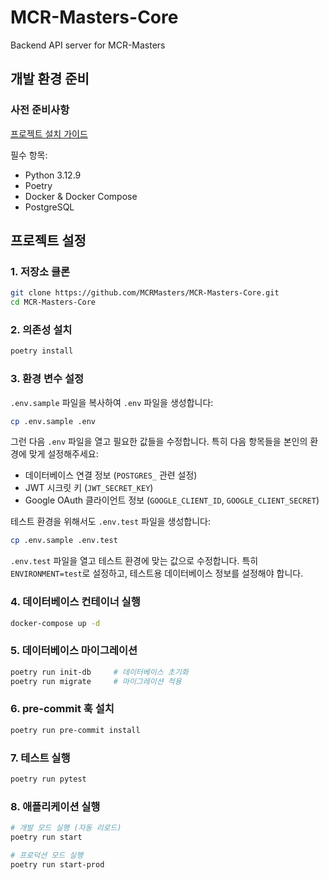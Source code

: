 # MCR-Masters-Core
Backend API server for MCR-Masters

## 개발 환경 준비

### 사전 준비사항
[프로젝트 설치 가이드](https://github.com/MCRMasters/MCR-Masters-Hub)

필수 항목:
- Python 3.12.9
- Poetry
- Docker & Docker Compose
- PostgreSQL

## 프로젝트 설정

### 1. 저장소 클론
```bash
git clone https://github.com/MCRMasters/MCR-Masters-Core.git
cd MCR-Masters-Core
```

### 2. 의존성 설치
```bash
poetry install
```

### 3. 환경 변수 설정
`.env.sample` 파일을 복사하여 `.env` 파일을 생성합니다:

```bash
cp .env.sample .env
```

그런 다음 `.env` 파일을 열고 필요한 값들을 수정합니다. 특히 다음 항목들을 본인의 환경에 맞게 설정해주세요:
- 데이터베이스 연결 정보 (`POSTGRES_` 관련 설정)
- JWT 시크릿 키 (`JWT_SECRET_KEY`)
- Google OAuth 클라이언트 정보 (`GOOGLE_CLIENT_ID`, `GOOGLE_CLIENT_SECRET`)

테스트 환경을 위해서도 `.env.test` 파일을 생성합니다:

```bash
cp .env.sample .env.test
```

`.env.test` 파일을 열고 테스트 환경에 맞는 값으로 수정합니다. 특히 `ENVIRONMENT=test`로 설정하고, 테스트용 데이터베이스 정보를 설정해야 합니다.

### 4. 데이터베이스 컨테이너 실행
```bash
docker-compose up -d
```

### 5. 데이터베이스 마이그레이션
```bash
poetry run init-db     # 데이터베이스 초기화
poetry run migrate     # 마이그레이션 적용
```

### 6. pre-commit 훅 설치
```bash
poetry run pre-commit install
```

### 7. 테스트 실행
```bash
poetry run pytest
```

### 8. 애플리케이션 실행
```bash
# 개발 모드 실행 (자동 리로드)
poetry run start

# 프로덕션 모드 실행
poetry run start-prod
```
